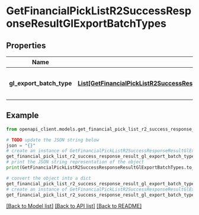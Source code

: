 # GetFinancialPickListR2SuccessResponseResultGlExportBatchTypes


## Properties

Name | Type | Description | Notes
------------ | ------------- | ------------- | -------------
**gl_export_batch_type** | [**List[GetFinancialPickListR2SuccessResponseResultGlExportBatchTypesGlExportBatchTypeInner]**](GetFinancialPickListR2SuccessResponseResultGlExportBatchTypesGlExportBatchTypeInner.md) | A list of GL export batch types. | 

## Example

```python
from openapi_client.models.get_financial_pick_list_r2_success_response_result_gl_export_batch_types import GetFinancialPickListR2SuccessResponseResultGlExportBatchTypes

# TODO update the JSON string below
json = "{}"
# create an instance of GetFinancialPickListR2SuccessResponseResultGlExportBatchTypes from a JSON string
get_financial_pick_list_r2_success_response_result_gl_export_batch_types_instance = GetFinancialPickListR2SuccessResponseResultGlExportBatchTypes.from_json(json)
# print the JSON string representation of the object
print(GetFinancialPickListR2SuccessResponseResultGlExportBatchTypes.to_json())

# convert the object into a dict
get_financial_pick_list_r2_success_response_result_gl_export_batch_types_dict = get_financial_pick_list_r2_success_response_result_gl_export_batch_types_instance.to_dict()
# create an instance of GetFinancialPickListR2SuccessResponseResultGlExportBatchTypes from a dict
get_financial_pick_list_r2_success_response_result_gl_export_batch_types_from_dict = GetFinancialPickListR2SuccessResponseResultGlExportBatchTypes.from_dict(get_financial_pick_list_r2_success_response_result_gl_export_batch_types_dict)
```
[[Back to Model list]](../README.md#documentation-for-models) [[Back to API list]](../README.md#documentation-for-api-endpoints) [[Back to README]](../README.md)


